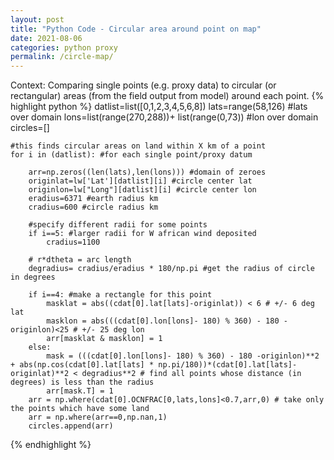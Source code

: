 ```yaml
---
layout: post
title: "Python Code - Circular area around point on map"
date: 2021-08-06
categories: python proxy
permalink: /circle-map/
---
```


Context: Comparing single points (e.g. proxy data) to circular (or rectangular) areas (from the field output from model) around each point. 
{% highlight python %}
    datlist=list([0,1,2,3,4,5,6,8])
    lats=range(58,126) #lats over domain
    lons=list(range(270,288))+ list(range(0,73)) #lon over domain
    circles=[]

    #this finds circular areas on land within X km of a point
    for i in (datlist): #for each single point/proxy datum

        arr=np.zeros((len(lats),len(lons))) #domain of zeroes 
        originlat=lw['Lat'][datlist][i] #circle center lat
        originlon=lw["Long"][datlist][i] #circle center lon
        eradius=6371 #earth radius km
        cradius=600 #circle radius km 

        #specify different radii for some points
        if i==5: #larger radii for W african wind deposited 
            cradius=1100 

        # r*dtheta = arc length
        degradius= cradius/eradius * 180/np.pi #get the radius of circle in degrees

        if i==4: #make a rectangle for this point
            masklat = abs((cdat[0].lat[lats]-originlat)) < 6 # +/- 6 deg lat
            masklon = abs(((cdat[0].lon[lons]- 180) % 360) - 180 -originlon)<25 # +/- 25 deg lon
            arr[masklat & masklon] = 1
        else:
            mask = (((cdat[0].lon[lons]- 180) % 360) - 180 -originlon)**2 + abs(np.cos(cdat[0].lat[lats] * np.pi/180))*(cdat[0].lat[lats]-originlat)**2 < degradius**2 # find all points whose distance (in degrees) is less than the radius
            arr[mask.T] = 1
        arr = np.where(cdat[0].OCNFRAC[0,lats,lons]<0.7,arr,0) # take only the points which have some land
        arr = np.where(arr==0,np.nan,1)
        circles.append(arr)
 {% endhighlight %}

